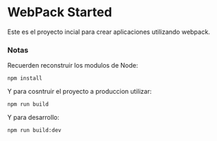 # WebPack Started

Este es el proyecto incial para crear aplicaciones utilizando webpack.

### Notas
Recuerden reconstruir los modulos de Node:
```
npm install
```
Y para cosntruir el proyecto a produccion utilizar: 
```
npm run build
```
Y para desarrollo: 
```
npm run build:dev
```
